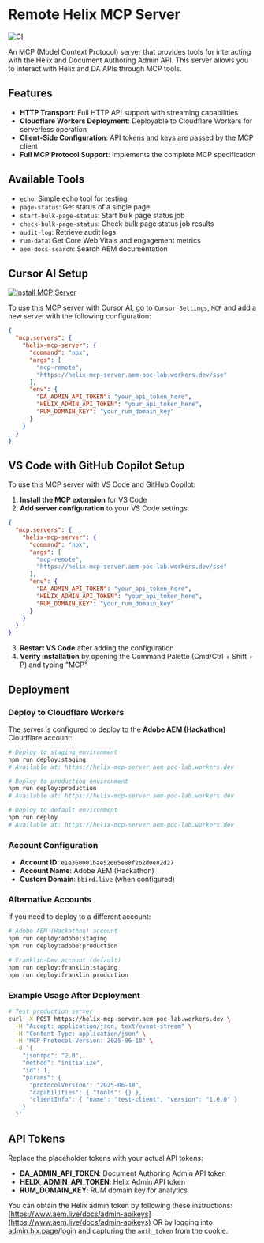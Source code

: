 # Remote Helix MCP Server

[![CI](https://github.com/cloudadoption/helix-mcp/actions/workflows/main.yml/badge.svg)](https://github.com/cloudadoption/helix-mcp/actions/workflows/main.yml)

An MCP (Model Context Protocol) server that provides tools for interacting with the Helix and Document Authoring Admin API. This server allows you to interact with Helix and DA APIs through MCP tools.

## Features

- **HTTP Transport**: Full HTTP API support with streaming capabilities
- **Cloudflare Workers Deployment**: Deployable to Cloudflare Workers for serverless operation
- **Client-Side Configuration**: API tokens and keys are passed by the MCP client
- **Full MCP Protocol Support**: Implements the complete MCP specification

## Available Tools

- `echo`: Simple echo tool for testing
- `page-status`: Get status of a single page
- `start-bulk-page-status`: Start bulk page status job
- `check-bulk-page-status`: Check bulk page status job results
- `audit-log`: Retrieve audit logs
- `rum-data`: Get Core Web Vitals and engagement metrics
- `aem-docs-search`: Search AEM documentation

## Cursor AI Setup

[![Install MCP Server](https://cursor.com/deeplink/mcp-install-dark.svg)](https://cursor.com/install-mcp?name=helix-mcp-server&config=eyJjb21tYW5kIjoibnB4IiwiYXJncyI6WyJAbW9kZWxjb250ZXh0cHJvdG9jb2wvY2xpZW50LWh0dHAiLCJodHRwczovL2hlbGl4LW1jcC1zZXJ2ZXIuYWVtLXBvYy1sYWIud29ya2Vycy5kZXYiXSwiZW52Ijp7IkRBX0FETUlOX0FQSV9UT0tFTiI6InlvdXJfYXBpX3Rva2VuX2hlcmUiLCJIRUxJWF9BRE1JTl9BUElfVE9LRU4iOiJ5b3VyX2FwaV90b2tlbl9oZXJlIiwiUlVNX0RPTUFJTl9LRVkiOiJ5b3VyX3J1bV9kb21haW5fa2V5In19Cg==)

To use this MCP server with Cursor AI, go to `Cursor Settings`, `MCP` and add a new server with the following configuration:

```json
{
  "mcp.servers": {
    "helix-mcp-server": {
      "command": "npx",
      "args": [
        "mcp-remote",
        "https://helix-mcp-server.aem-poc-lab.workers.dev/sse"
      ],
      "env": {
        "DA_ADMIN_API_TOKEN": "your_api_token_here",
        "HELIX_ADMIN_API_TOKEN": "your_api_token_here",
        "RUM_DOMAIN_KEY": "your_rum_domain_key"
      }
    }
  }
}
```

## VS Code with GitHub Copilot Setup

To use this MCP server with VS Code and GitHub Copilot:

1. **Install the MCP extension** for VS Code
2. **Add server configuration** to your VS Code settings:

```json
{
  "mcp.servers": {
    "helix-mcp-server": {
      "command": "npx",
      "args": [
        "mcp-remote",
        "https://helix-mcp-server.aem-poc-lab.workers.dev/sse"
      ],
      "env": {
        "DA_ADMIN_API_TOKEN": "your_api_token_here",
        "HELIX_ADMIN_API_TOKEN": "your_api_token_here",
        "RUM_DOMAIN_KEY": "your_rum_domain_key"
      }
    }
  }
}
```

3. **Restart VS Code** after adding the configuration
4. **Verify installation** by opening the Command Palette (Cmd/Ctrl + Shift + P) and typing "MCP"

## Deployment

### Deploy to Cloudflare Workers

The server is configured to deploy to the **Adobe AEM (Hackathon)** Cloudflare account:

```bash
# Deploy to staging environment
npm run deploy:staging
# Available at: https://helix-mcp-server.aem-poc-lab.workers.dev

# Deploy to production environment  
npm run deploy:production
# Available at: https://helix-mcp-server.aem-poc-lab.workers.dev

# Deploy to default environment
npm run deploy
# Available at: https://helix-mcp-server.aem-poc-lab.workers.dev
```

### Account Configuration

- **Account ID**: `e1e360001bae52605e88f2b2d0e82d27`
- **Account Name**: Adobe AEM (Hackathon)
- **Custom Domain**: `bbird.live` (when configured)

### Alternative Accounts

If you need to deploy to a different account:

```bash
# Adobe AEM (Hackathon) account
npm run deploy:adobe:staging
npm run deploy:adobe:production

# Franklin-Dev account (default)
npm run deploy:franklin:staging
npm run deploy:franklin:production
```

### Example Usage After Deployment

```bash
# Test production server
curl -X POST https://helix-mcp-server.aem-poc-lab.workers.dev \
  -H "Accept: application/json, text/event-stream" \
  -H "Content-Type: application/json" \
  -H "MCP-Protocol-Version: 2025-06-18" \
  -d '{
    "jsonrpc": "2.0",
    "method": "initialize",
    "id": 1,
    "params": {
      "protocolVersion": "2025-06-18",
      "capabilities": { "tools": {} },
      "clientInfo": { "name": "test-client", "version": "1.0.0" }
    }
  }'
```

## API Tokens

Replace the placeholder tokens with your actual API tokens:

- **DA_ADMIN_API_TOKEN**: Document Authoring Admin API token
- **HELIX_ADMIN_API_TOKEN**: Helix Admin API token  
- **RUM_DOMAIN_KEY**: RUM domain key for analytics

You can obtain the Helix admin token by following these instructions: [https://www.aem.live/docs/admin-apikeys](https://www.aem.live/docs/admin-apikeys) OR by logging into [admin.hlx.page/login](https://admin.hlx.page/login) and capturing the `auth_token` from the cookie.